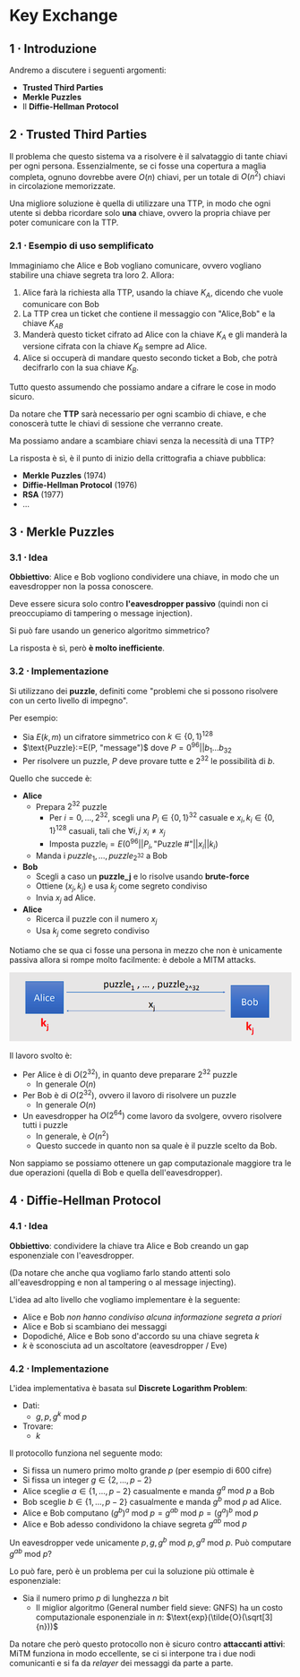# Key Exchange

## 1 ⋅ Introduzione

Andremo a discutere i seguenti argomenti:
- **Trusted Third Parties**
- **Merkle Puzzles**
- Il **Diffie-Hellman Protocol**

## 2 ⋅ Trusted Third Parties

Il problema che questo sistema va a risolvere è il salvataggio di tante chiavi per ogni persona. Essenzialmente, se ci fosse una copertura a maglia completa, ognuno dovrebbe avere $O(n)$ chiavi, per un totale di $O(n^2)$ chiavi in circolazione memorizzate.

Una migliore soluzione è quella di utilizzare una TTP, in modo che ogni utente si debba ricordare solo **una** chiave, ovvero la propria chiave per poter comunicare con la TTP.

### 2.1 ⋅ Esempio di uso semplificato

Immaginiamo che Alice e Bob vogliano comunicare, ovvero vogliano stabilire una chiave segreta tra loro 2. Allora:
1. Alice farà la richiesta alla TTP, usando la chiave $K_{A}$, dicendo che vuole comunicare con Bob
2. La TTP crea un ticket che contiene il messaggio con "Alice,Bob" e la chiave $K_{AB}$
3. Manderà questo ticket cifrato ad Alice con la chiave $K_{A}$ e gli manderà la versione cifrata con la chiave $K_{B}$ sempre ad Alice.
4. Alice si occuperà di mandare questo secondo ticket a Bob, che potrà decifrarlo con la sua chiave $K_{B}$.

Tutto questo assumendo che possiamo andare a cifrare le cose in modo sicuro.

Da notare che **TTP** sarà necessario per ogni scambio di chiave, e che conoscerà tutte le chiavi di sessione che verranno create.

Ma possiamo andare a scambiare chiavi senza la necessità di una TTP?

La risposta è sì, è il punto di inizio della crittografia a chiave pubblica:
- **Merkle Puzzles** (1974)
- **Diffie-Hellman Protocol** (1976)
- **RSA** (1977)
- ...

## 3 ⋅ Merkle Puzzles

### 3.1 ⋅ Idea

**Obbiettivo**: Alice e Bob vogliono condividere una chiave, in modo che un eavesdropper non la possa conoscere.

Deve essere sicura solo contro **l'eavesdropper passivo** (quindi non ci preoccupiamo di tampering o message injection).

Si può fare usando un generico algoritmo simmetrico?

La risposta è sì, però **è molto inefficiente**.

### 3.2 ⋅ Implementazione

Si utilizzano dei **puzzle**, definiti come "problemi che si possono risolvere con un certo livello di impegno".

Per esempio:
- Sia $E(k,m)$ un cifratore simmetrico con $k\in\{0,1\}^{128}$
- $\text{Puzzle}:=E(P, "message")$ dove $P = 0^{96} || b_1...b_{32}$
- Per risolvere un puzzle, $P$ deve provare tutte e $2^{32}$ le possibilità di $b$.

Quello che succede è:
- **Alice**
  - Prepara $2^{32}$ puzzle
    - Per $i=0,...,2^{32}$, scegli una $P_i \in \{0,1\}^{32}$ casuale e $x_i, k_i\in \{0,1\}^{128}$ casuali, tali che $\forall i,j \ x_i \neq x_j$
    - Imposta $\text{puzzle}_i = E( 0^{96} || P_i, \text{"Puzzle \# "} || x_i || k_i)$
  - Manda i $puzzle_1,...,puzzle_{2^{32}}$ a Bob
- **Bob**
  - Scegli a caso un **puzzle_j** e lo risolve usando **brute-force**
  - Ottiene $(x_j,k_j)$ e usa $k_j$ come segreto condiviso
  - Invia $x_j$ ad Alice.
- **Alice**
  - Ricerca il puzzle con il numero $x_j$
  - Usa $k_j$ come segreto condiviso

Notiamo che se qua ci fosse una persona in mezzo che non è unicamente passiva allora si rompe molto facilmente: è debole a MITM attacks.

![mpuz](./figfunzmpuzzles.PNG)

Il lavoro svolto è:
- Per Alice è di $O(2^{32})$, in quanto deve preparare $2^{32}$ puzzle
  - In generale $O(n)$
- Per Bob è di $O(2^{32})$, ovvero il lavoro di risolvere un puzzle
  - In generale $O(n)$
- Un eavesdropper ha $O(2^{64})$ come lavoro da svolgere, ovvero risolvere tutti i puzzle
  - In generale, è $O(n^2)$
  - Questo succede in quanto non sa quale è il puzzle scelto da Bob.

Non sappiamo se possiamo ottenere un gap computazionale maggiore tra le due operazioni (quella di Bob e quella dell'eavesdropper).

## 4 ⋅ Diffie-Hellman Protocol

### 4.1 ⋅ Idea

**Obbiettivo**: condividere la chiave tra Alice e Bob creando un gap esponenziale con l'eavesdropper.

(Da notare che anche qua vogliamo farlo stando attenti solo all'eavesdropping e non al tampering o al message injecting).

L'idea ad alto livello che vogliamo implementare è la seguente:
- Alice e Bob *non hanno condiviso alcuna informazione segreta a priori*
- Alice e Bob si scambiano dei messaggi
- Dopodiché, Alice e Bob sono d'accordo su una chiave segreta $k$
- $k$ è sconosciuta ad un ascoltatore (eavesdropper / Eve)

### 4.2 ⋅ Implementazione

L'idea implementativa è basata sul **Discrete Logarithm Problem**:
- Dati:
  - $g, p, g^k \ \text{mod} \ p$
- Trovare:
  - $k$

Il protocollo funziona nel seguente modo:
- Si fissa un numero primo molto grande $p$ (per esempio di 600 cifre)
- Si fissa un integer $g\in\{2,...,p-2\}$ 
- Alice sceglie $a\in\{1,...,p-2\}$ casualmente e manda $g^a \text{ mod } p$ a Bob
- Bob sceglie $b\in\{1,...,p-2\}$ casualmente e manda $g^b \text{ mod } p$ ad Alice.
- Alice e Bob computano $(g^b)^a \text{ mod } p = g^{ab} \text{ mod } p = (g^a)^b \text{ mod } p$
- Alice e Bob adesso condividono la chiave segreta $g^{ab} \text{ mod } p$

Un eavesdropper vede unicamente $p,g, g^b \text{ mod } p, g^a \text{ mod } p$. Può computare $g^{ab} \text{ mod } p$?

Lo può fare, però è un problema per cui la soluzione più ottimale è esponenziale:
- Sia il numero primo $p$ di lunghezza $n$ bit
  - Il miglior algoritmo (General number field sieve: GNFS) ha un costo computazionale esponenziale in $n$: $\text{exp}(\tilde{O}(\sqrt[3]{n}))$

Da notare che però questo protocollo non è sicuro contro **attaccanti attivi**: MiTM funziona in modo eccellente, se ci si interpone tra i due nodi comunicanti e si fa da *relayer* dei messaggi da parte a parte.